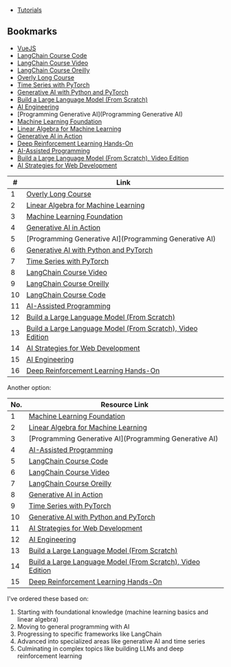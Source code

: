 - [Tutorials](https://python.langchain.com/docs/tutorials/)

## Bookmarks

- [VueJS](https://learning.oreilly.com/videos/vue-js-3-and/9781805125723/9781805125723-video4_3/)
- [LangChain Course Code](https://github.com/PacktPublishing/Gen-AI---RAG-Application-Development-using-LangChain)
- [LangChain Course Video](https://learning.oreilly.com/videos/gen-ai/9781836204138/9781836204138-video1_8/)
- [LangChain Course Oreilly](https://learning.oreilly.com/course/langchain-masterclass/9781835464427/)
- [Overly Long Course](https://learning.oreilly.com/videos/quick-start-guide/9780135384800/9780135384800-QGL2_01_03_03/)
- [Time Series with PyTorch](https://learning.oreilly.com/library/view/time-series-with/9781805128182/)
- [Generative AI with Python and PyTorch](https://learning.oreilly.com/library/view/generative-ai-with/9781835884447/)
- [Build a Large Language Model (From Scratch)](https://learning.oreilly.com/library/view/build-a-large/9781633437166/)
- [AI Engineering](https://learning.oreilly.com/library/view/ai-engineering/9781098166298/)
- [Programming Generative AI](Programming Generative AI)
- [Machine Learning Foundation](https://learning.oreilly.com/course/the-essential-machine/9780137903245/)
- [Linear Algebra for Machine Learning](https://learning.oreilly.com/course/linear-algebra-for/9780137398119/)
- [Generative AI in Action](https://learning.oreilly.com/library/view/generative-ai-in/9781633436947/)
- [Deep Reinforcement Learning Hands-On](https://learning.oreilly.com/library/view/deep-reinforcement-learning/9781835882702/)
- [AI-Assisted Programming](https://learning.oreilly.com/library/view/ai-assisted-programming/9781098164553/)
- [Build a Large Language Model (From Scratch), Video Edition](https://learning.oreilly.com/videos/build-a-large/9781633437166VE/)
- [​AI Strategies for Web Development](https://learning.oreilly.com/library/view/ai-strategies-for/9781835886304/)

| #  | Link |
|----|-------|
| 1  | [Overly Long Course](https://learning.oreilly.com/videos/quick-start-guide/9780135384800/9780135384800-QGL2_01_03_03/) |
| 2  | [Linear Algebra for Machine Learning](https://learning.oreilly.com/course/linear-algebra-for/9780137398119/) |
| 3  | [Machine Learning Foundation](https://learning.oreilly.com/course/the-essential-machine/9780137903245/) |
| 4  | [Generative AI in Action](https://learning.oreilly.com/library/view/generative-ai-in/9781633436947/) |
| 5  | [Programming Generative AI](Programming Generative AI) |
| 6  | [Generative AI with Python and PyTorch](https://learning.oreilly.com/library/view/generative-ai-with/9781835884447/) |
| 7  | [Time Series with PyTorch](https://learning.oreilly.com/library/view/time-series-with/9781805128182/) |
| 8  | [LangChain Course Video](https://learning.oreilly.com/videos/gen-ai/9781836204138/9781836204138-video1_8/) |
| 9  | [LangChain Course Oreilly](https://learning.oreilly.com/course/langchain-masterclass/9781835464427/) |
| 10 | [LangChain Course Code](https://github.com/PacktPublishing/Gen-AI---RAG-Application-Development-using-LangChain) |
| 11 | [AI-Assisted Programming](https://learning.oreilly.com/library/view/ai-assisted-programming/9781098164553/) |
| 12 | [Build a Large Language Model (From Scratch)](https://learning.oreilly.com/library/view/build-a-large/9781633437166/) |
| 13 | [Build a Large Language Model (From Scratch), Video Edition](https://learning.oreilly.com/videos/build-a-large/9781633437166VE/) |
| 14 | [AI Strategies for Web Development](https://learning.oreilly.com/library/view/ai-strategies-for/9781835886304/) |
| 15 | [AI Engineering](https://learning.oreilly.com/library/view/ai-engineering/9781098166298/) |
| 16 | [Deep Reinforcement Learning Hands-On](https://learning.oreilly.com/library/view/deep-reinforcement-learning/9781835882702/) |

Another option:

| No. | Resource Link |
|-----|--------------|
| 1 | [Machine Learning Foundation](https://learning.oreilly.com/course/the-essential-machine/9780137903245/) |
| 2 | [Linear Algebra for Machine Learning](https://learning.oreilly.com/course/linear-algebra-for/9780137398119/) |
| 3 | [Programming Generative AI](Programming Generative AI) |
| 4 | [AI-Assisted Programming](https://learning.oreilly.com/library/view/ai-assisted-programming/9781098164553/) |
| 5 | [LangChain Course Code](https://github.com/PacktPublishing/Gen-AI---RAG-Application-Development-using-LangChain) |
| 6 | [LangChain Course Video](https://learning.oreilly.com/videos/gen-ai/9781836204138/9781836204138-video1_8/) |
| 7 | [LangChain Course Oreilly](https://learning.oreilly.com/course/langchain-masterclass/9781835464427/) |
| 8 | [Generative AI in Action](https://learning.oreilly.com/library/view/generative-ai-in/9781633436947/) |
| 9 | [Time Series with PyTorch](https://learning.oreilly.com/library/view/time-series-with/9781805128182/) |
| 10 | [Generative AI with Python and PyTorch](https://learning.oreilly.com/library/view/generative-ai-with/9781835884447/) |
| 11 | [AI Strategies for Web Development](https://learning.oreilly.com/library/view/ai-strategies-for/9781835886304/) |
| 12 | [AI Engineering](https://learning.oreilly.com/library/view/ai-engineering/9781098166298/) |
| 13 | [Build a Large Language Model (From Scratch)](https://learning.oreilly.com/library/view/build-a-large/9781633437166/) |
| 14 | [Build a Large Language Model (From Scratch), Video Edition](https://learning.oreilly.com/videos/build-a-large/9781633437166VE/) |
| 15 | [Deep Reinforcement Learning Hands-On](https://learning.oreilly.com/library/view/deep-reinforcement-learning/9781835882702/) |

I've ordered these based on:

1. Starting with foundational knowledge (machine learning basics and linear algebra)
2. Moving to general programming with AI
3. Progressing to specific frameworks like LangChain
4. Advanced into specialized areas like generative AI and time series
5. Culminating in complex topics like building LLMs and deep reinforcement learning
